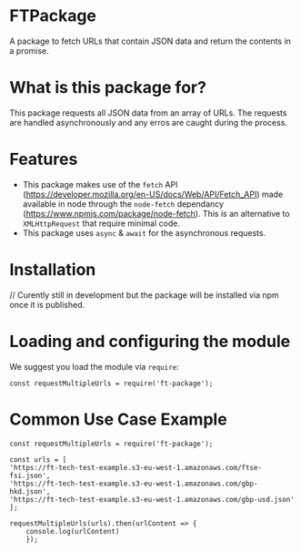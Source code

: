 # FTPackage
A package to fetch URLs that contain JSON data and return the contents in a promise.

# What is this package for?

This package requests all JSON data from an array of URLs. The requests are handled asynchronously and any erros are caught during the process.

# Features
- This package makes use of the `fetch` API (https://developer.mozilla.org/en-US/docs/Web/API/Fetch_API) made available in node through the `node-fetch` dependancy (https://www.npmjs.com/package/node-fetch). This is an alternative to `XMLHttpRequest` that require minimal code.
- This package uses `async` & `await` for the asynchronous requests.

# Installation
 // Curently still in development but the package will be installed via npm once it is published.

# Loading and configuring the module
We suggest you load the module via `require`:
```
const requestMultipleUrls = require('ft-package');
```
# Common Use Case Example
```
const requestMultipleUrls = require('ft-package');

const urls = [
'https://ft-tech-test-example.s3-eu-west-1.amazonaws.com/ftse-fsi.json',
'https://ft-tech-test-example.s3-eu-west-1.amazonaws.com/gbp-hkd.json',
'https://ft-tech-test-example.s3-eu-west-1.amazonaws.com/gbp-usd.json'
];

requestMultipleUrls(urls).then(urlContent => {
    console.log(urlContent)
    });
```

